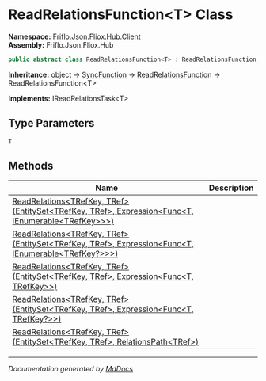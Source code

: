 ﻿<!--  
  <auto-generated>   
    The contents of this file were generated by a tool.  
    Changes to this file may be list if the file is regenerated  
  </auto-generated>   
-->

# ReadRelationsFunction\<T\> Class

**Namespace:** [Friflo.Json.Fliox.Hub.Client](../index.md)  
**Assembly:** Friflo.Json.Fliox.Hub

```csharp
public abstract class ReadRelationsFunction<T> : ReadRelationsFunction, IReadRelationsTask<T>
```

**Inheritance:** object → [SyncFunction](../SyncFunction/index.md) → [ReadRelationsFunction](../ReadRelationsFunction/index.md) → ReadRelationsFunction\<T\>

**Implements:** IReadRelationsTask\<T\>

## Type Parameters

`T`

## Methods

| Name                                                                                                                                                                                                                       | Description |
| -------------------------------------------------------------------------------------------------------------------------------------------------------------------------------------------------------------------------- | ----------- |
| [ReadRelations\<TRefKey, TRef\>(EntitySet\<TRefKey, TRef\>, Expression\<Func\<T, IEnumerable\<TRefKey\>\>\>)](methods/ReadRelations.md#readrelationstrefkey-trefentitysettrefkey-tref-expressionfunct-ienumerabletrefkey)  |             |
| [ReadRelations\<TRefKey, TRef\>(EntitySet\<TRefKey, TRef\>, Expression\<Func\<T, IEnumerable\<TRefKey?\>\>\>)](methods/ReadRelations.md#readrelationstrefkey-trefentitysettrefkey-tref-expressionfunct-ienumerabletrefkey) |             |
| [ReadRelations\<TRefKey, TRef\>(EntitySet\<TRefKey, TRef\>, Expression\<Func\<T, TRefKey\>\>)](methods/ReadRelations.md#readrelationstrefkey-trefentitysettrefkey-tref-expressionfunct-trefkey)                            |             |
| [ReadRelations\<TRefKey, TRef\>(EntitySet\<TRefKey, TRef\>, Expression\<Func\<T, TRefKey?\>\>)](methods/ReadRelations.md#readrelationstrefkey-trefentitysettrefkey-tref-expressionfunct-trefkey)                           |             |
| [ReadRelations\<TRefKey, TRef\>(EntitySet\<TRefKey, TRef\>, RelationsPath\<TRef\>)](methods/ReadRelations.md#readrelationstrefkey-trefentitysettrefkey-tref-relationspathtref)                                             |             |

___

*Documentation generated by [MdDocs](https://github.com/ap0llo/mddocs)*
